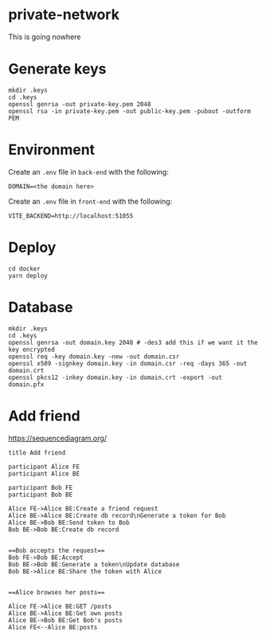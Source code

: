 # private-network

This is going nowhere

# Generate keys

```shell
mkdir .keys
cd .keys
openssl genrsa -out private-key.pem 2048
openssl rsa -in private-key.pem -out public-key.pem -pubout -outform PEM
```

# Environment

Create an `.env` file in `back-end` with the following:

```properties
DOMAIN=<the domain here>
```

Create an `.env` file in `front-end` with the following:

```properties
VITE_BACKEND=http://localhost:51055
```

# Deploy

```shell
cd docker
yarn deploy
```

# Database

<!-- Source: https://www.baeldung.com/openssl-self-signed-cert -->

```shell
mkdir .keys
cd .keys
openssl genrsa -out domain.key 2048 # -des3 add this if we want it the key encrypted
openssl req -key domain.key -new -out domain.csr
openssl x509 -signkey domain.key -in domain.csr -req -days 365 -out domain.crt
openssl pkcs12 -inkey domain.key -in domain.crt -export -out domain.pfx
```

# Add friend

https://sequencediagram.org/

```
title Add friend

participant Alice FE
participant Alice BE

participant Bob FE
participant Bob BE

Alice FE->Alice BE:Create a friend request
Alice BE->Alice BE:Create db record\nGenerate a token for Bob
Alice BE->Bob BE:Send token to Bob
Bob BE->Bob BE:Create db record


==Bob accepts the request==
Bob FE->Bob BE:Accept
Bob BE->Bob BE:Generate a token\nUpdate database
Bob BE->Alice BE:Share the token with Alice


==Alice browses her posts==

Alice FE->Alice BE:GET /posts
Alice BE->Alice BE:Get own posts
Alice BE->Bob BE:Get Bob's posts
Alice FE<--Alice BE:posts
```

